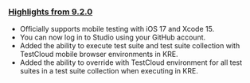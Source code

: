 ### [Highlights from 9.2.0](https://docs.katalon.com/docs/release-notes/katalon-studio/katalon-studio-release-notes-version-9.x)

* Officially supports mobile testing with iOS 17 and Xcode 15.
* You can now log in to Studio using your GitHub account.
* Added the ability to execute test suite and test suite collection with TestCloud mobile browser environments in KRE.
* Added the ability to override with TestCloud environment for all test suites in a test suite collection when executing in KRE.
